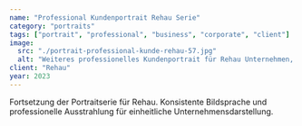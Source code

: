 ```yaml
---
name: "Professional Kundenportrait Rehau Serie"
category: "portraits"
tags: ["portrait", "professional", "business", "corporate", "client"]
image:
  src: "./portrait-professional-kunde-rehau-57.jpg"
  alt: "Weiteres professionelles Kundenportrait für Rehau Unternehmen, Corporate Photography Berlin"
client: "Rehau"
year: 2023
---
```


Fortsetzung der Portraitserie für Rehau. Konsistente Bildsprache und professionelle Ausstrahlung für einheitliche Unternehmensdarstellung.